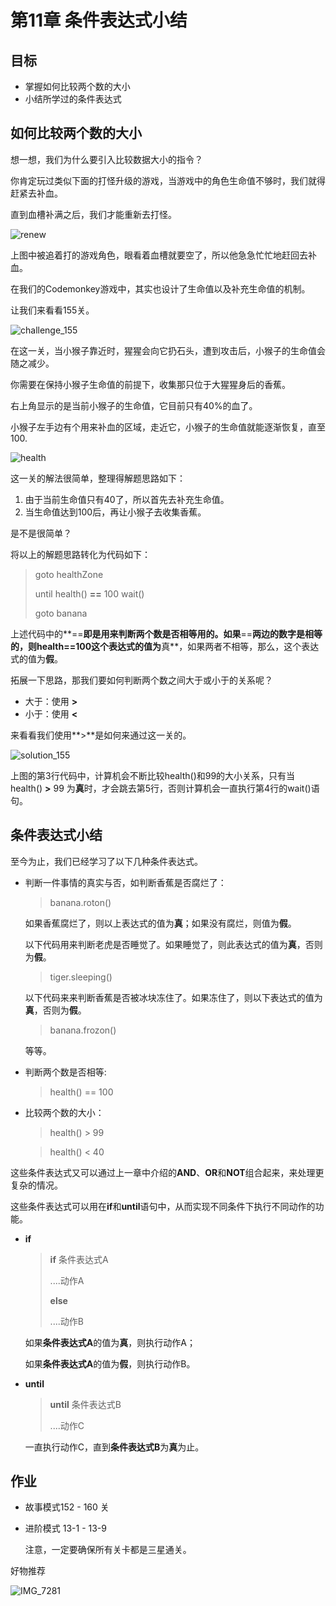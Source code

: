 # 第11章 条件表达式小结

## 目标

* 掌握如何比较两个数的大小
* 小结所学过的条件表达式



## 如何比较两个数的大小

想一想，我们为什么要引入比较数据大小的指令？

你肯定玩过类似下面的打怪升级的游戏，当游戏中的角色生命值不够时，我们就得赶紧去补血。

直到血槽补满之后，我们才能重新去打怪。

![renew](https://github.com/icuic/cm/raw/master/image/14_compare/renew.gif)

上图中被追着打的游戏角色，眼看着血槽就要空了，所以他急急忙忙地赶回去补血。

在我们的Codemonkey游戏中，其实也设计了生命值以及补充生命值的机制。

让我们来看看155关。

![challenge_155](https://github.com/icuic/cm/raw/master/image/14_compare/challenge_155.jpg)

在这一关，当小猴子靠近时，猩猩会向它扔石头，遭到攻击后，小猴子的生命值会随之减少。

你需要在保持小猴子生命值的前提下，收集那只位于大猩猩身后的香蕉。

右上角显示的是当前小猴子的生命值，它目前只有40%的血了。

小猴子左手边有个用来补血的区域，走近它，小猴子的生命值就能逐渐恢复，直至100.

![health](https://github.com/icuic/cm/raw/master/image/14_compare/health.gif)

这一关的解法很简单，整理得解题思路如下：

1. 由于当前生命值只有40了，所以首先去补充生命值。
2. 当生命值达到100后，再让小猴子去收集香蕉。

是不是很简单？

将以上的解题思路转化为代码如下：

> goto healthZone
>
> until health() **==** 100
>     wait()
>
> goto banana

上述代码中的**==**即是用来判断两个数是否相等用的。如果**==**两边的数字是相等的，则health==100这个表达式的值为**真**，如果两者不相等，那么，这个表达式的值为**假**。

拓展一下思路，那我们要如何判断两个数之间大于或小于的关系呢？

- 大于：使用 **>**
- 小于：使用 **<**

来看看我们使用**>**是如何来通过这一关的。

![solution_155](https://github.com/icuic/cm/raw/master/image/14_compare/solution_155.gif)

上图的第3行代码中，计算机会不断比较health()和99的大小关系，只有当health() **>** 99 为**真**时，才会跳去第5行，否则计算机会一直执行第4行的wait()语句。



## 条件表达式小结

至今为止，我们已经学习了以下几种条件表达式。

- 判断一件事情的真实与否，如判断香蕉是否腐烂了：

  > banana.roton()

  如果香蕉腐烂了，则以上表达式的值为**真**；如果没有腐烂，则值为**假**。

  以下代码用来判断老虎是否睡觉了。如果睡觉了，则此表达式的值为**真**，否则为**假**。

  > tiger.sleeping()

  以下代码来来判断香蕉是否被冰块冻住了。如果冻住了，则以下表达式的值为**真**，否则为**假**。

  > banana.frozon()

  等等。

- 判断两个数是否相等:

  > health() == 100

- 比较两个数的大小：

  > health() > 99

  > health() < 40 

这些条件表达式又可以通过上一章中介绍的**AND**、**OR**和**NOT**组合起来，来处理更复杂的情况。

这些条件表达式可以用在**if**和**until**语句中，从而实现不同条件下执行不同动作的功能。

* **if**

  > **if** 条件表达式A
  >
  > ....动作A
  >
  > **else**
  >
  > ....动作B

  如果**条件表达式A**的值为**真**，则执行动作A；

  如果**条件表达式A**的值为**假**，则执行动作B。

* **until**

  > **until** 条件表达式B
  >
  > ....动作C

  一直执行动作C，直到**条件表达式B**为**真**为止。

  

## 作业

- 故事模式152 - 160 关

- 进阶模式 13-1 - 13-9

  注意，一定要确保所有关卡都是三星通关。



好物推荐

![IMG_7281](https://github.com/icuic/cm/raw/master/image/14_compare/IMG_7281.PNG)
